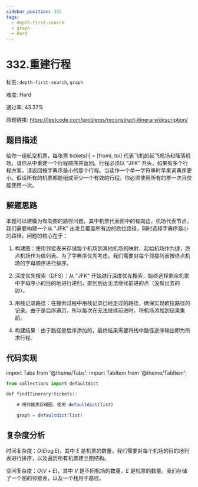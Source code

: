 ```yaml
---
sidebar_position: 332
tags:
  - depth-first-search
  - graph
  - Hard
---
```


# 332.重建行程

标签: `depth-first-search`, `graph`

难度: Hard

通过率: 43.37%

原题链接: https://leetcode.com/problems/reconstruct-itinerary/description/

## 题目描述
给你一组航空机票，每张票 tickets[i] = [fromi, toi] 代表飞机的起飞机场和降落机场。请你从中重建一个行程顺序并返回。行程必须以 “JFK” 开头，如果有多个行程方案，请返回按字典序最小的那个行程。当读作一个单一字符串时苹果词典序更小。假设所有的机票都能组成至少一个有效的行程。你必须使用所有的票一次且仅能使用一次。

## 解题思路
本题可以建模为有向图的路径问题，其中机票代表图中的有向边，机场代表节点。我们需要构建一个从 "JFK" 出发且覆盖所有边的欧拉路径，同时选择字典序最小的路径。问题的核心在于：

1. 构建图：使用邻接表来存储每个机场到其他机场的映射，起始机场作为键，终点机场作为值列表。为了字典序优先考虑，我们需要对每个邻接列表按终点机场的字母顺序进行排序。

2. 深度优先搜索（DFS）：从 "JFK" 开始进行深度优先搜索，始终选择剩余机票中字母序小的目的地进行递归，直到到达无法继续前进的点（没有出去的边）。

3. 用栈记录路径：在搜索过程中用栈记录已经走过的路径，确保实现欧拉路径的记录。由于是后序遍历，所以每次在无法继续前进时，将机场添加到结果集前。

4. 构建结果：由于路径是后序添加的，最终结果需要将栈中路径逆序输出即为所求行程。

## 代码实现
import Tabs from '@theme/Tabs';
import TabItem from '@theme/TabItem';

<Tabs>
<TabItem value="python" label="Python">

```python
from collections import defaultdict
```

</TabItem>
<TabItem value="cpp" label="C++">

```cpp
def findItinerary(tickets):
```

</TabItem>
<TabItem value="javascript" label="JavaScript">

```javascript
    # 用邻接表存储图，使用 defaultdict(list)
```

</TabItem>
<TabItem value="java" label="Java">

```java
    graph = defaultdict(list)
```

</TabItem>
</Tabs>

## 复杂度分析
时间复杂度：$O(E \log E)$，其中 $E$ 是机票的数量。我们需要对每个机场的目的地列表进行排序，以及遍历所有机票建立图结构。  
  
空间复杂度：$O(V + E)$，其中 $V$ 是不同机场的数量，$E$ 是机票的数量。我们存储了一个图的邻接表，以及一个栈用于路径。
